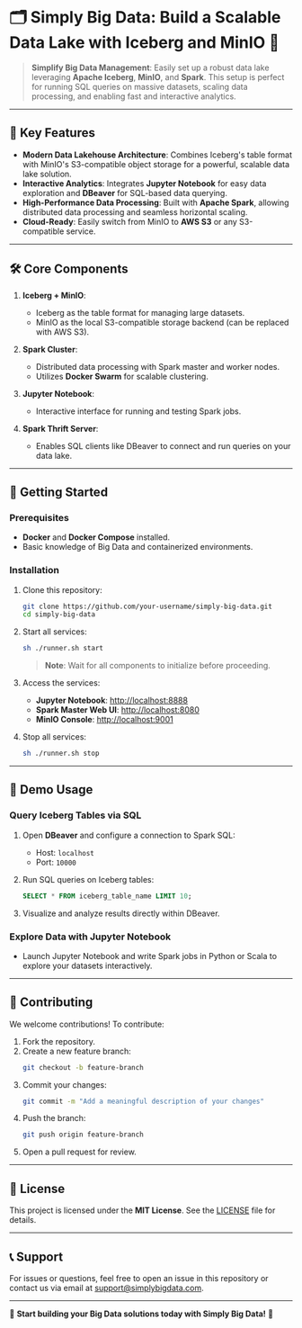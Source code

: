 # 🗂️ Simply Big Data: Build a Scalable Data Lake with Iceberg and MinIO 🚀

> **Simplify Big Data Management**: Easily set up a robust data lake leveraging **Apache Iceberg**, **MinIO**, and **Spark**. This setup is perfect for running SQL queries on massive datasets, scaling data processing, and enabling fast and interactive analytics.

---

## 🌟 Key Features

- **Modern Data Lakehouse Architecture**: Combines Iceberg's table format with MinIO's S3-compatible object storage for a powerful, scalable data lake solution.
- **Interactive Analytics**: Integrates **Jupyter Notebook** for easy data exploration and **DBeaver** for SQL-based data querying.
- **High-Performance Data Processing**: Built with **Apache Spark**, allowing distributed data processing and seamless horizontal scaling.
- **Cloud-Ready**: Easily switch from MinIO to **AWS S3** or any S3-compatible service.

---

## 🛠️ Core Components

1. **Iceberg + MinIO**:
   - Iceberg as the table format for managing large datasets.
   - MinIO as the local S3-compatible storage backend (can be replaced with AWS S3).

2. **Spark Cluster**:
   - Distributed data processing with Spark master and worker nodes.
   - Utilizes **Docker Swarm** for scalable clustering.

3. **Jupyter Notebook**:
   - Interactive interface for running and testing Spark jobs.

4. **Spark Thrift Server**:
   - Enables SQL clients like DBeaver to connect and run queries on your data lake.

---

## 🚀 Getting Started

### Prerequisites
- **Docker** and **Docker Compose** installed.
- Basic knowledge of Big Data and containerized environments.

### Installation

1. Clone this repository:
   ```bash
   git clone https://github.com/your-username/simply-big-data.git
   cd simply-big-data
   ```

2. Start all services:
   ```bash
   sh ./runner.sh start
   ```
   > **Note**: Wait for all components to initialize before proceeding.

3. Access the services:
   - **Jupyter Notebook**: [http://localhost:8888](http://localhost:8888)
   - **Spark Master Web UI**: [http://localhost:8080](http://localhost:8080)
   - **MinIO Console**: [http://localhost:9001](http://localhost:9001)

4. Stop all services:
   ```bash
   sh ./runner.sh stop
   ```

---

## 🎨 Demo Usage

### Query Iceberg Tables via SQL

1. Open **DBeaver** and configure a connection to Spark SQL:
   - Host: `localhost`
   - Port: `10000`

2. Run SQL queries on Iceberg tables:
   ```sql
   SELECT * FROM iceberg_table_name LIMIT 10;
   ```

3. Visualize and analyze results directly within DBeaver.

### Explore Data with Jupyter Notebook

- Launch Jupyter Notebook and write Spark jobs in Python or Scala to explore your datasets interactively.

---

## 🤝 Contributing

We welcome contributions! To contribute:

1. Fork the repository.
2. Create a new feature branch:
   ```bash
   git checkout -b feature-branch
   ```
3. Commit your changes:
   ```bash
   git commit -m "Add a meaningful description of your changes"
   ```
4. Push the branch:
   ```bash
   git push origin feature-branch
   ```
5. Open a pull request for review.

---

## 📄 License

This project is licensed under the **MIT License**. See the [LICENSE](LICENSE) file for details.

---

## 📞 Support

For issues or questions, feel free to open an issue in this repository or contact us via email at support@simplybigdata.com.

---

🎉 **Start building your Big Data solutions today with Simply Big Data!** 🚀
